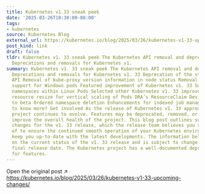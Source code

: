```yaml
---
title: Kubernetes v1.33 sneak peek
date: '2025-03-26T10:30:00-08:00'
tags:
- kubernetes
source: Kubernetes Blog
external_url: https://kubernetes.io/blog/2025/03/26/kubernetes-v1-33-upcoming-changes/
post_kind: link
draft: false
tldr: Kubernetes v1. 33 sneak peek The Kubernetes API removal and deprecation process
  Deprecations and removals for Kubernetes v1.
summary: Kubernetes v1. 33 sneak peek The Kubernetes API removal and deprecation process
  Deprecations and removals for Kubernetes v1. 33 Deprecation of the stable Endpoints
  API Removal of kube-proxy version information in node status Removal of host network
  support for Windows pods Featured improvement of Kubernetes v1. 33 Support for user
  namespaces within Linux Pods Selected other Kubernetes v1. 33 improvements In-place
  resource resize for vertical scaling of Pods DRA’s ResourceClaim Device Status graduates
  to beta Ordered namespace deletion Enhancements for indexed job management Want
  to know more? Get involved As the release of Kubernetes v1. 33 approaches, the Kubernetes
  project continues to evolve. Features may be deprecated, removed, or replaced to
  improve the overall health of the project. This blog post outlines some planned
  changes for the v1. 33 release, which the release team believes you should be aware
  of to ensure the continued smooth operation of your Kubernetes environment and to
  keep you up-to-date with the latest developments. The information below is based
  on the current status of the v1. 33 release and is subject to change before the
  final release date. The Kubernetes project has a well-documented deprecation policy
  for features.
---
```

Open the original post ↗ https://kubernetes.io/blog/2025/03/26/kubernetes-v1-33-upcoming-changes/
